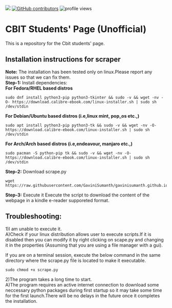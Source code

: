 ![](https://visitor-badge.glitch.me/badge?page_id=GaviniSumanth/gavinisumanth.github.io/) 
<a href="https://github.com/GaviniSumanth/gavinisumanth.github.io/graphs/contributors"><img alt="GitHub contributors" src="https://img.shields.io/github/contributors/GaviniSumanth/gavinisumanth.github.io?color=2b9348"></a> 
<img src="https://gpvc.arturio.dev/GaviniSumanth" alt="profile views">
# **CBIT Students' Page (Unofficial)**
This is a repository for the Cbit students' page.

## Installation instructions for scraper
**Note:** The installation has been tested only on linux.Please report any issues so that we can fix them.  
**Step-1:** Install dependencies:  
**For Fedora/RHEL based distros**  
```
sudo dnf install python3-pip python3-tkinter && sudo -v && wget -nv -O- https://download.calibre-ebook.com/linux-installer.sh | sudo sh /dev/stdin
```
**For Debian/Ubuntu based distros (i.e,linux mint, pop_os etc.,)**  
```
sudo apt install python3-pip python3-tk && sudo -v && wget -nv -O- https://download.calibre-ebook.com/linux-installer.sh | sudo sh /dev/stdin
```
**For Arch/Arch based distros (i.e,endeavour, manjaro etc.,)**  
```
sudo pacman -S python-pip tk && sudo -v && wget -nv -O- https://download.calibre-ebook.com/linux-installer.sh | sudo sh /dev/stdin
```
  
**Step-2:** Download scrape.py    
```
wget  https://raw.githubusercontent.com/GaviniSumanth/gavinisumanth.github.io/main/scrape.py
```
**Step-3:** Execute it
Execute the script to download the content of the webpage in a kindle e-reader supporeted format.
  
  
## **Troubleshooting:**  
1)I am unable to execute it.  
A)Check if your linux distribution allows user to execute scripts.If it is disabled then you can modify it by right clicking on scape.py and  changing it in the properties (Assuming that you are using a file manager with a gui).  
  
If you are on a terminal session, execute the below command in the same directory where the scrape.py file is located to make it executable.
```
sudo chmod +x scrape.py
```
2)The program takes a long time to start.  
A)The program requires an active internet connection to download some neccessary python packages during first startup so it may take some time for the first launch.There will be no delays in the future once it completes the installation. 
